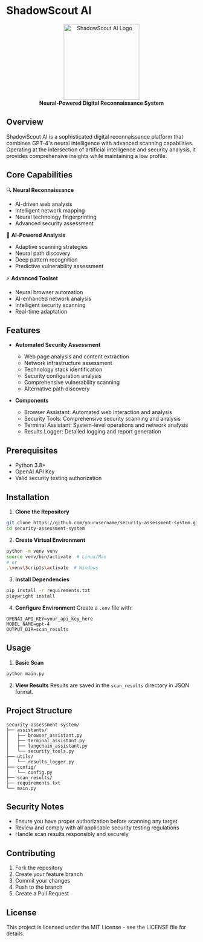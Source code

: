 # ShadowScout AI

<div align="center">
  <img src="docs/logo.png" alt="ShadowScout AI Logo" width="200"/>
  <br>
  <strong>Neural-Powered Digital Reconnaissance System</strong>
</div>

## Overview

ShadowScout AI is a sophisticated digital reconnaissance platform that combines GPT-4's neural intelligence with advanced scanning capabilities. Operating at the intersection of artificial intelligence and security analysis, it provides comprehensive insights while maintaining a low profile.

## Core Capabilities

🔍 **Neural Reconnaissance**
- AI-driven web analysis
- Intelligent network mapping
- Neural technology fingerprinting
- Advanced security assessment

🧠 **AI-Powered Analysis**
- Adaptive scanning strategies
- Neural path discovery
- Deep pattern recognition
- Predictive vulnerability assessment

⚡ **Advanced Toolset**
- Neural browser automation
- AI-enhanced network analysis
- Intelligent security scanning
- Real-time adaptation

## Features

- **Automated Security Assessment**
  - Web page analysis and content extraction
  - Network infrastructure assessment
  - Technology stack identification
  - Security configuration analysis
  - Comprehensive vulnerability scanning
  - Alternative path discovery

- **Components**
  - Browser Assistant: Automated web interaction and analysis
  - Security Tools: Comprehensive security scanning and analysis
  - Terminal Assistant: System-level operations and network analysis
  - Results Logger: Detailed logging and report generation

## Prerequisites

- Python 3.8+
- OpenAI API Key
- Valid security testing authorization

## Installation

1. **Clone the Repository**
```bash
git clone https://github.com/yourusername/security-assessment-system.git
cd security-assessment-system
```

2. **Create Virtual Environment**
```bash
python -m venv venv
source venv/bin/activate  # Linux/Mac
# or
.\venv\Scripts\activate  # Windows
```

3. **Install Dependencies**
```bash
pip install -r requirements.txt
playwright install
```

4. **Configure Environment**
Create a `.env` file with:
```env
OPENAI_API_KEY=your_api_key_here
MODEL_NAME=gpt-4
OUTPUT_DIR=scan_results
```

## Usage

1. **Basic Scan**
```bash
python main.py
```

2. **View Results**
Results are saved in the `scan_results` directory in JSON format.

## Project Structure

```
security-assessment-system/
├── assistants/
│   ├── browser_assistant.py
│   ├── terminal_assistant.py
│   ├── langchain_assistant.py
│   └── security_tools.py
├── utils/
│   └── results_logger.py
├── config/
│   └── config.py
├── scan_results/
├── requirements.txt
└── main.py
```

## Security Notes

- Ensure you have proper authorization before scanning any target
- Review and comply with all applicable security testing regulations
- Handle scan results responsibly and securely

## Contributing

1. Fork the repository
2. Create your feature branch
3. Commit your changes
4. Push to the branch
5. Create a Pull Request

## License

This project is licensed under the MIT License - see the LICENSE file for details.
